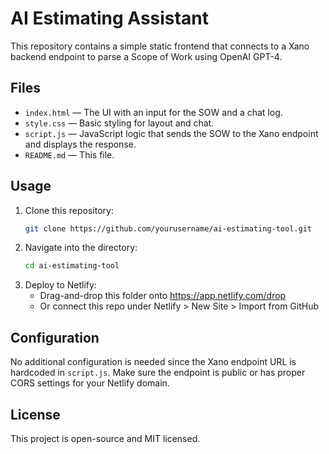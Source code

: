 # AI Estimating Assistant

This repository contains a simple static frontend that connects to a Xano backend endpoint to parse a Scope of Work using OpenAI GPT-4.

## Files

- `index.html` — The UI with an input for the SOW and a chat log.
- `style.css` — Basic styling for layout and chat.
- `script.js` — JavaScript logic that sends the SOW to the Xano endpoint and displays the response.
- `README.md` — This file.

## Usage

1. Clone this repository:
   ```bash
   git clone https://github.com/yourusername/ai-estimating-tool.git
   ```
2. Navigate into the directory:
   ```bash
   cd ai-estimating-tool
   ```
3. Deploy to Netlify:
   - Drag-and-drop this folder onto https://app.netlify.com/drop
   - Or connect this repo under Netlify > New Site > Import from GitHub

## Configuration

No additional configuration is needed since the Xano endpoint URL is hardcoded in `script.js`. Make sure the endpoint is public or has proper CORS settings for your Netlify domain.

## License

This project is open-source and MIT licensed.
